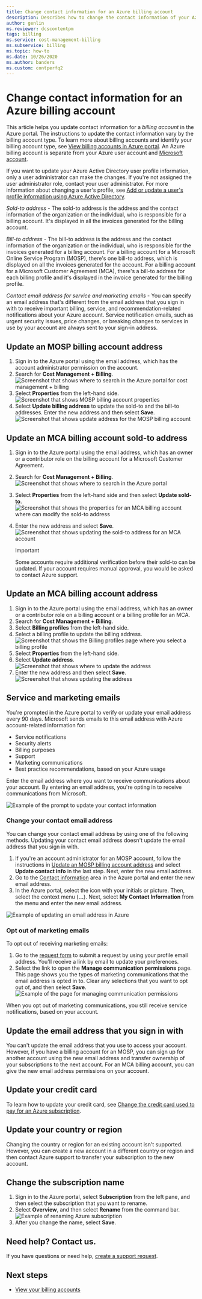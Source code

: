 ```yaml
---
title: Change contact information for an Azure billing account
description: Describes how to change the contact information of your Azure billing account
author: genlin
ms.reviewer: dcscontentpm
tags: billing
ms.service: cost-management-billing
ms.subservice: billing
ms.topic: how-to
ms.date: 10/26/2020
ms.author: banders
ms.custom: contperfq2
---
```


# Change contact information for an Azure billing account

This article helps you update contact information for a *billing account* in the Azure portal. The instructions to update the contact information vary by the billing account type. To learn more about billing accounts and identify your billing account type, see [View billing accounts in Azure portal](view-all-accounts.md). An Azure billing account is separate from your Azure user account and [Microsoft account](https://account.microsoft.com/).

If you want to update your Azure Active Directory user profile information, only a user administrator can make the changes. If you're not assigned the user administrator role, contact your user administrator. For more information about changing a user's profile, see [Add or update a user's profile information using Azure Active Directory](../../active-directory/fundamentals/active-directory-users-profile-azure-portal.md).

*Sold-to address* - The sold-to address is the address and the contact information of the organization or the individual, who is responsible for a billing account. It's displayed in all the invoices generated for the billing account.

*Bill-to address* - The bill-to address is the address and the contact information of the organization or the individual, who is responsible for the invoices generated for a billing account. For a billing account for a Microsoft Online Service Program (MOSP), there's one bill-to address, which is displayed on all the invoices generated for the account. For a billing account for a Microsoft Customer Agreement (MCA), there's a bill-to address for each billing profile and it's displayed in the invoice generated for the billing profile.

*Contact email address for service and marketing emails* - You can specify an email address that's different from the email address that you sign in with to receive important billing, service, and recommendation-related notifications about your Azure account. Service notification emails, such as urgent security issues, price changes, or breaking changes to services in use by your account are always sent to your sign-in address.

## Update an MOSP billing account address

1. Sign in to the Azure portal using the email address, which has the account administrator permission on the account.
1. Search for **Cost Management + Billing**.  
    ![Screenshot that shows where to search in the Azure portal for cost management + billing](./media/change-azure-account-profile/search-cmb.png)
1. Select **Properties** from the left-hand side.  
    ![Screenshot that shows MOSP billing account properties](./media/change-azure-account-profile/update-contact-information-select-properties.png)
1. Select **Update billing address** to update the sold-to and the bill-to addresses. Enter the new address and then select **Save**.  
    ![Screenshot that shows update address for the MOSP billing account](./media/change-azure-account-profile/update-contact-information-mosp.png)

## Update an MCA billing account sold-to address

1. Sign in to the Azure portal using the email address, which has an owner or a contributor role on the billing account for a Microsoft Customer Agreement.
1. Search for **Cost Management + Billing**.  
    ![Screenshot that shows where to search in the Azure portal](./media/change-azure-account-profile/search-cmb.png)
1. Select **Properties** from the left-hand side and then select **Update sold-to**.  
    ![Screenshot that shows the properties for an MCA billing account where can modify the sold-to address](./media/change-azure-account-profile/update-sold-to-list-properties-mca.png)
1. Enter the new address and select **Save**.  
    ![Screenshot that shows updating the sold-to address for an MCA account](./media/change-azure-account-profile/update-sold-to-save-mca.png)

    > [!IMPORTANT]
    > Some accounts require additional verification before their sold-to can be updated. If your account requires manual approval, you would be asked to contact Azure support.

## Update an MCA billing account address

1. Sign in to the Azure portal using the email address, which has an owner or a contributor role on a billing account or a billing profile for an MCA.
1. Search for **Cost Management + Billing**.  
1. Select **Billing profiles** from the left-hand side.
1. Select a billing profile to update the billing address.  
    ![Screenshot that shows the Billing profiles page where you select a billing profile](./media/change-azure-account-profile/update-bill-to-list-profiles-mca.png)
1. Select **Properties** from the left-hand side.
1. Select **Update address**.  
    ![Screenshot that shows where to update the address](./media/change-azure-account-profile/update-bill-to-list-properties-mca.png)
1. Enter the new address and then select **Save**.  
    ![Screenshot that shows updating the address](./media/change-azure-account-profile/update-bill-to-save-mca.png)

## Service and marketing emails

You're prompted in the Azure portal to verify or update your email address every 90 days. Microsoft sends emails to this email address with Azure account-related information for:

- Service notifications
- Security alerts
- Billing purposes
- Support
- Marketing communications
- Best practice recommendations, based on your Azure usage

Enter the email address where you want to receive communications about your account. By entering an email address, you're opting in to receive communications from Microsoft.

![Example of the prompt to update your contact information](./media/change-azure-account-profile/update-contact-information.png)

### Change your contact email address

You can change your contact email address by using one of the following methods. Updating your contact email address doesn't update the email address that you sign in with.

1. If you're an account administrator for an MOSP account, follow the instructions in [Update an MOSP billing account address](#update-an-mosp-billing-account-address) and select **Update contact info** in the last step. Next, enter the new email address.
1. Go to the [Contact information](https://portal.azure.com/#blade/HubsExtension/ContactInfoBlade) area in the Azure portal and enter the new email address. 
1. In the Azure portal, select the icon with your initials or picture. Then, select the context menu (**...**). Next, select **My Contact Information** from the menu and enter the new email address.

![Example of updating an email address in Azure](./media/change-azure-account-profile/azure-contact-information.png)

### Opt out of marketing emails

To opt out of receiving marketing emails:

1. Go to the [request form](https://account.microsoft.com/profile/permissions-link-request) to submit a request by using your profile email address. You'll receive a link by email to update your preferences.
1. Select the link to open the **Manage communication permissions** page. This page shows you the types of marketing communications that the email address is opted in to. Clear any selections that you want to opt out of, and then select **Save**.  
    ![Example of the page for managing communication permissions](./media/change-azure-account-profile/manage-communication-permissions.png)

When you opt out of marketing communications, you still receive service notifications, based on your account.

## Update the email address that you sign in with

You can't update the email address that you use to access your account. However, if you have a billing account for an MOSP, you can sign up for another account using the new email address and transfer ownership of your subscriptions to the next account. For an MCA billing account, you can give the new email address permissions on your account.

## Update your credit card

To learn how to update your credit card, see [Change the credit card used to pay for an Azure subscription](change-credit-card.md).

## Update your country or region

Changing the country or region for an existing account isn't supported. However, you can create a new account in a different country or region and then contact Azure support to transfer your subscription to the new account.

## Change the subscription name

1. Sign in to the Azure portal, select **Subscription** from the left pane, and then select the subscription that you want to rename.
1. Select **Overview**, and then select **Rename** from the command bar.  
    ![Example of renaming Azure subscription](./media/change-azure-account-profile/rename-sub.png)
1. After you change the name, select **Save**.

## Need help? Contact us.

If you have questions or need help, [create a support request](https://go.microsoft.com/fwlink/?linkid=2083458).

## Next steps

- [View your billing accounts](view-all-accounts.md)
